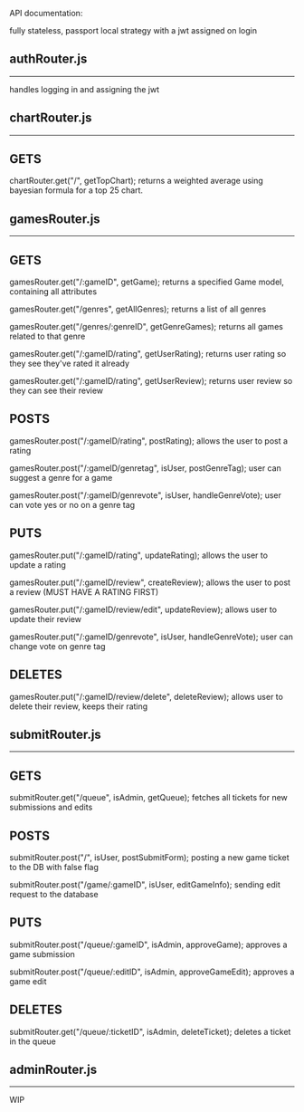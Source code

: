 API documentation:

fully stateless, passport local strategy with a jwt assigned on login

## authRouter.js

---

handles logging in and assigning the jwt

## chartRouter.js

---

## GETS

chartRouter.get("/", getTopChart);
returns a weighted average using bayesian formula for a top 25 chart.

## gamesRouter.js

---

## GETS

gamesRouter.get("/:gameID", getGame);
returns a specified Game model, containing all attributes

gamesRouter.get("/genres", getAllGenres);
returns a list of all genres

gamesRouter.get("/genres/:genreID", getGenreGames);
returns all games related to that genre

gamesRouter.get("/:gameID/rating", getUserRating);
returns user rating so they see they've rated it already

gamesRouter.get("/:gameID/rating", getUserReview);
returns user review so they can see their review

## POSTS

gamesRouter.post("/:gameID/rating", postRating);
allows the user to post a rating

gamesRouter.post("/:gameID/genretag", isUser, postGenreTag);
user can suggest a genre for a game

gamesRouter.post("/:gameID/genrevote", isUser, handleGenreVote);
user can vote yes or no on a genre tag

## PUTS

gamesRouter.put("/:gameID/rating", updateRating);
allows the user to update a rating

gamesRouter.put("/:gameID/review", createReview);
allows the user to post a review (MUST HAVE A RATING FIRST)

gamesRouter.put("/:gameID/review/edit", updateReview);
allows user to update their review

gamesRouter.put("/:gameID/genrevote", isUser, handleGenreVote);
user can change vote on genre tag

## DELETES

gamesRouter.put("/:gameID/review/delete", deleteReview);
allows user to delete their review, keeps their rating

## submitRouter.js

---

## GETS

submitRouter.get("/queue", isAdmin, getQueue);
fetches all tickets for new submissions and edits

## POSTS

submitRouter.post("/", isUser, postSubmitForm);
posting a new game ticket to the DB with false flag

submitRouter.post("/game/:gameID", isUser, editGameInfo);
sending edit request to the database

## PUTS

submitRouter.post("/queue/:gameID", isAdmin, approveGame);
approves a game submission

submitRouter.post("/queue/:editID", isAdmin, approveGameEdit);
approves a game edit

## DELETES

submitRouter.get("/queue/:ticketID", isAdmin, deleteTicket);
deletes a ticket in the queue

## adminRouter.js

---

WIP
